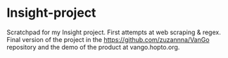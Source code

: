 # Insight-project

Scratchpad for my Insight project. First attempts at web scraping & regex. Final version of the project in the https://github.com/zuzannna/VanGo repository and the demo of the product at vango.hopto.org.
